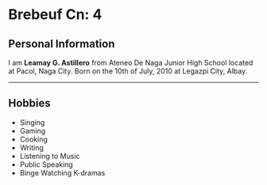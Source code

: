 # Brebeuf Cn: 4
## Personal Information
I am **Leamay G. Astillero** from Ateneo De Naga Junior High School located at Pacol, Naga City. Born on the 10th of July, 2010 at Legazpi City, Albay. 

---

## Hobbies
- Singing
- Gaming
- Cooking
- Writing
- Listening to Music
- Public Speaking
- Binge Watching K-dramas
